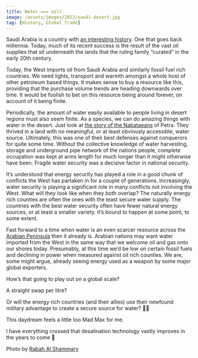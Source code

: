 ```yaml
---
title: Water === oil?
image: /assets/images/2022/saudi-desert.jpg
tag: [History, Global Trade]
---
```


Saudi Arabia is a country with [an interesting history](https://mattlakeman.org/2022/11/22/notes-on-saudi-arabia/). One that goes back millennia. Today, much of its recent success is the result of the vast oil supplies that sit underneath the lands that the ruling family “curated” in the early 20th century.

Today, the West imports oil from Saudi Arabia and similarly fossil fuel rich countries. We need lights, transport and warmth amongst a whole host of other petroleum based things. It makes sense to buy a resource like this, providing that the purchase volume trends are heading downwards over time. It would be foolish to bet on this resource being around forever, on account of it being finite.

Periodically, the amount of water easily available to people living in desert regions must also seem finite. As a species, we can do amazing things with water in the desert. Just look at [the story of the Nabataeans](https://fallofcivilizationspodcast.com/2022/06/15/%f0%9f%90%aa%f0%9f%8c%b4episode-15-is-out-now%f0%9f%8c%b4%f0%9f%90%aa/) of Petra. They thrived in a land with no meaningful, or at least obviously accessible, water source. Ultimately, this was one of their best defenses against conquerors for quite some time. Without the collective knowledge of water harvesting, storage and underground pipe network of the nations people, complete occupation was kept at arms length for much longer than it might otherwise have been. Fragile water security was a decisive factor in national security.

It’s understood that energy security has played a role in a good chunk of conflicts the West has partaken in for a couple of generations. Increasingly, water security is playing a significant role in many conflicts not involving the West. What will they look like when they both overlap? The naturally energy rich counties are often the ones with the least secure water supply. The countries with the best water security often have fewer natural energy sources, or at least a smaller variety. It’s bound to happen at some point, to some extent.

Fast forward to a time when water is an even scarcer resource across the [Arabian Peninsula](https://en.wikipedia.org/wiki/Arabian_Peninsula) then it already is. Arabian nations may want water imported from the West in the same way that we welcome oil and gas onto our shores today. Presumably, at this time we’d be low on certain fossil fuels and declining in power when measured against oil rich counties. We are, some might argue, already seeing energy used as a weapon by some major global exporters.

How’s that going to play out on a global scale?

A straight swap per litre?

Or will the energy rich countries (and their allies) use their newfound military advantage to create a secure source for water? 🤷‍♀️

This daydream feels a little too Mad Max for me.

I have everything crossed that desalination technology vastly improves in the years to come 🤞

Photo by <a href="https://unsplash.com/photos/fYhh69iGI3E">Rabah Al Shammary</a>
